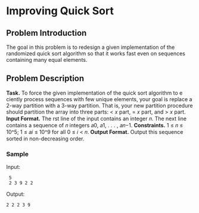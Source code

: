 # Improving Quick Sort

## Problem Introduction
The goal in this problem is to redesign a given implementation of the randomized quick sort algorithm so that it works fast even on sequences containing many equal elements.

## Problem Description
**Task.** To force the given implementation of the quick sort algorithm to e ciently process sequences with few unique elements, your goal is replace a 2-way partition with a 3-way partition. That is, your new partition procedure should partition the array into three parts: < 𝑥 part, = 𝑥 part, and > 𝑥 part.
**Input Format.** The  rst line of the input contains an integer 𝑛. The next line contains a sequence of 𝑛 integers 𝑎0, 𝑎1, . . . , 𝑎𝑛−1.
**Constraints.** 1 ≤ 𝑛 ≤ 10^5; 1 ≤ 𝑎𝑖 ≤ 10^9 for all 0 ≤ 𝑖 < 𝑛.
**Output Format.** Output this sequence sorted in non-decreasing order.

### Sample
Input:
```
 5 
 2 3 9 2 2
```
Output:
```
2 2 2 3 9
```
